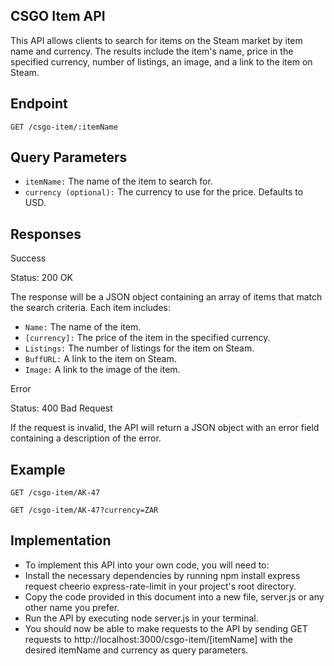 ## CSGO Item API

This API allows clients to search for items on the Steam market by item name and currency. The results include the item's name, price in the specified currency, number of listings, an image, and a link to the item on Steam.

## Endpoint
```
GET /csgo-item/:itemName
```

## Query Parameters

- `itemName:` The name of the item to search for.
- `currency (optional):` The currency to use for the price. Defaults to USD.

## Responses

Success

Status: 200 OK

The response will be a JSON object containing an array of items that match the search criteria. Each item includes:

- `Name:` The name of the item.
- `[currency]:` The price of the item in the specified currency.
- `Listings:` The number of listings for the item on Steam.
- `BuffURL:` A link to the item on Steam.
- `Image:` A link to the image of the item.

Error

Status: 400 Bad Request

If the request is invalid, the API will return a JSON object with an error field containing a description of the error.

## Example
```
GET /csgo-item/AK-47
```
```
GET /csgo-item/AK-47?currency=ZAR
```

## Implementation

- To implement this API into your own code, you will need to:
- Install the necessary dependencies by running npm install express request cheerio express-rate-limit in your project's root directory.
- Copy the code provided in this document into a new file, server.js or any other name you prefer.
- Run the API by executing node server.js in your terminal.
- You should now be able to make requests to the API by sending GET requests to http://localhost:3000/csgo-item/[itemName] with the desired itemName and currency as query parameters.
